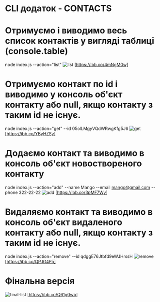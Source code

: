 # CLI додаток - CONTACTS

# Отримуємо і виводимо весь список контактів у вигляді таблиці (console.table)
node index.js --action="list"
![list](https://ibb.co/4mNgM0w)
[https://ibb.co/4mNgM0w]


# Отримуємо контакт по id і виводимо у консоль об'єкт контакту або null, якщо контакту з таким id не існує.
node index.js --action="get" --id 05olLMgyVQdWRwgKfg5J6
![get](https://ibb.co/YByHZSy)
[https://ibb.co/YByHZSy]

# Додаємо контакт та виводимо в консоль об'єкт новоствореного контакту
node index.js --action="add" --name Mango --email mango@gmail.com --phone 322-22-22
![add](https://ibb.co/3pMF7Wy)
[https://ibb.co/3pMF7Wy]

# Видаляємо контакт та виводимо в консоль об'єкт видаленого контакту або null, якщо контакту з таким id не існує.
node index.js --action="remove" --id qdggE76Jtbfd9eWJHrssH
![remove](https://ibb.co/QPJG4P5)
[https://ibb.co/QPJG4P5]

# Фінальна версія
![final-list](https://ibb.co/Q61g0wb)
[https://ibb.co/Q61g0wb]

